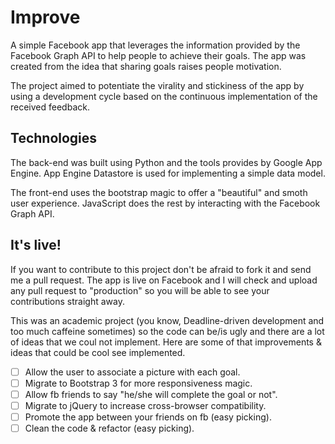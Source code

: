Improve
=======

A simple Facebook app that leverages the information provided by the Facebook Graph API to help people to achieve their goals. The app was created from the idea that sharing goals raises people motivation.

The project aimed to potentiate the virality and stickiness of the app by using a development cycle based on the continuous implementation of the received feedback.

Technologies
------------
The back-end was built using Python and the tools provides by Google App Engine. App Engine Datastore is used for implementing a simple data model.

The front-end uses the bootstrap magic to offer a "beautiful" and smoth user experience. JavaScript does the rest by interacting with the Facebook Graph API.

It's live!
-----------
If you want to contribute to this project don't be afraid to fork it and send me a pull request. The app is live on Facebook and I will check and upload any pull request to "production" so you will be able to see your contributions straight away. 

This was an academic project (you know, Deadline-driven development and too much caffeine sometimes) so the code can be/is ugly and there are a lot of ideas that we coul not implement. Here are some of that improvements & ideas that could be cool see implemented.

- [ ] Allow the user to associate a picture with each goal.
- [ ] Migrate to Bootstrap 3 for more responsiveness magic.
- [ ] Allow fb friends to say "he/she will complete the goal or not".
- [ ] Migrate to jQuery to increase cross-browser compatibility.
- [ ] Promote the app between your friends on fb (easy picking).
- [ ] Clean the code & refactor (easy picking).